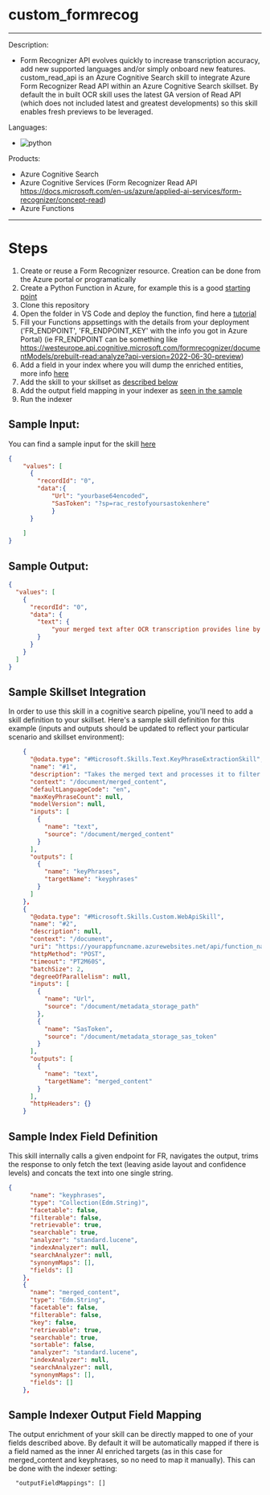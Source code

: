 # custom_formrecog
---
Description:
- Form Recognizer API evolves quickly to increase transcription accuracy, add new supported languages and/or simply onboard new features. custom_read_api is an Azure Cognitive Search skill to integrate Azure Form Recognizer Read API within an Azure Cognitive Search skillset. By default the in built OCR skill uses the latest GA version of Read API (which does not included latest and greatest developments) so this skill enables fresh previews to be leveraged.

Languages:
- ![python](https://img.shields.io/badge/language-python-orange)

Products:
- Azure Cognitive Search
- Azure Cognitive Services (Form Recognizer Read API https://docs.microsoft.com/en-us/azure/applied-ai-services/form-recognizer/concept-read)
- Azure Functions
---

# Steps    

1. Create or reuse a Form Recognizer resource. Creation can be done from the Azure portal or programatically
2. Create a Python Function in Azure, for example this is a good [starting point](https://docs.microsoft.com/azure/azure-functions/create-first-function-vs-code-python)
3. Clone this repository
4. Open the folder in VS Code and deploy the function, find here a [tutorial](https://docs.microsoft.com/azure/search/cognitive-search-custom-skill-python)
5. Fill your Functions appsettings with the details from your deployment ('FR_ENDPOINT', 'FR_ENDPOINT_KEY' with the info you got in Azure Portal) (ie FR_ENDPOINT can be something like https://westeurope.api.cognitive.microsoft.com/formrecognizer/documentModels/prebuilt-read:analyze?api-version=2022-06-30-preview) 
6. Add a field in your index where you will dump the enriched entities, more info [here](#sample-index-field-definition)
7. Add the skill to your skillset as [described below](#sample-skillset-integration)
8. Add the output field mapping in your indexer as [seen in the sample](#sample-indexer-output-field-mapping)
9. Run the indexer 

## Sample Input:

You can find a sample input for the skill [here](../main/latestocr/sample.dat)

```json
{
    "values": [
      {
        "recordId": "0",
        "data":{
            "Url": "yourbase64encoded", 
            "SasToken": "?sp=rac_restofyoursastokenhere"
            }
      }
     
    ]
}
```

## Sample Output:

```json
{
  "values": [
    {
      "recordId": "0",
      "data": {
        "text": {
            "your merged text after OCR transcription provides line by line within each of the pages"        
        }
      }
    }
  ]
}
```

## Sample Skillset Integration

In order to use this skill in a cognitive search pipeline, you'll need to add a skill definition to your skillset.
Here's a sample skill definition for this example (inputs and outputs should be updated to reflect your particular scenario and skillset environment):

```json
    {
      "@odata.type": "#Microsoft.Skills.Text.KeyPhraseExtractionSkill",
      "name": "#1",
      "description": "Takes the merged text and processes it to filter only the key phrases",
      "context": "/document/merged_content",
      "defaultLanguageCode": "en",
      "maxKeyPhraseCount": null,
      "modelVersion": null,
      "inputs": [
        {
          "name": "text",
          "source": "/document/merged_content"
        }
      ],
      "outputs": [
        {
          "name": "keyPhrases",
          "targetName": "keyphrases"
        }
      ]
    },
    {
      "@odata.type": "#Microsoft.Skills.Custom.WebApiSkill",
      "name": "#2",
      "description": null,
      "context": "/document",
      "uri": "https://yourappfuncname.azurewebsites.net/api/function_name?code=unique_code_for_auth_here",
      "httpMethod": "POST",
      "timeout": "PT2M60S",
      "batchSize": 2,
      "degreeOfParallelism": null,
      "inputs": [
        {
          "name": "Url",
          "source": "/document/metadata_storage_path"
        },
        {
          "name": "SasToken",
          "source": "/document/metadata_storage_sas_token"
        }
      ],
      "outputs": [
        {
          "name": "text",
          "targetName": "merged_content"
        }
      ],
      "httpHeaders": {}
    }
```

## Sample Index Field Definition

This skill internally calls a given endpoint for FR, navigates the output, trims the response to only fetch the text (leaving aside layout and confidence levels) and concats the text into one single string.

```json
{
      "name": "keyphrases",
      "type": "Collection(Edm.String)",
      "facetable": false,
      "filterable": false,
      "retrievable": true,
      "searchable": true,
      "analyzer": "standard.lucene",
      "indexAnalyzer": null,
      "searchAnalyzer": null,
      "synonymMaps": [],
      "fields": []
    },
    {
      "name": "merged_content",
      "type": "Edm.String",
      "facetable": false,
      "filterable": false,
      "key": false,
      "retrievable": true,
      "searchable": true,
      "sortable": false,
      "analyzer": "standard.lucene",
      "indexAnalyzer": null,
      "searchAnalyzer": null,
      "synonymMaps": [],
      "fields": []
    },
```

## Sample Indexer Output Field Mapping

The output enrichment of your skill can be directly mapped to one of your fields described above. By default it will be automatically mapped if there is a field named as the inner AI enriched targets (as in this case for merged_content and keyphrases, so no need to map it manually). This can be done with the indexer setting:
```
  "outputFieldMappings": []
```
